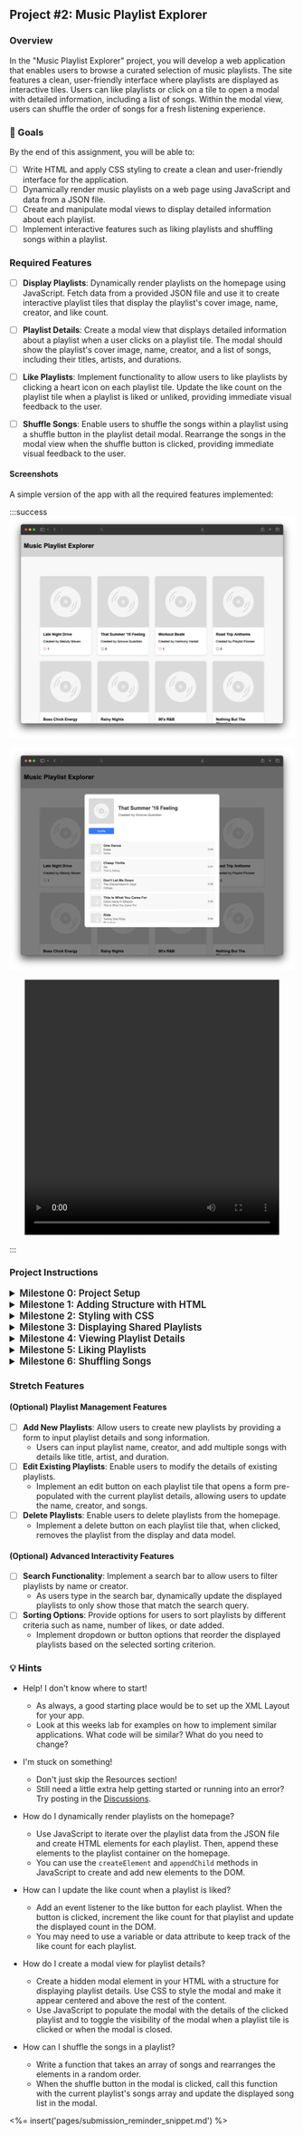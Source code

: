 ## Project #2: Music Playlist Explorer

### Overview

In the "Music Playlist Explorer" project, you will develop a web application that enables users to browse a curated selection of music playlists. The site features a clean, user-friendly interface where playlists are displayed as interactive tiles. Users can like playlists or click on a tile to open a modal with detailed information, including a list of songs. Within the modal view, users can shuffle the order of songs for a fresh listening experience.

### 🎯 Goals

By the end of this assignment, you will be able to:

- [ ] Write HTML and apply CSS styling to create a clean and user-friendly interface for the application.
- [ ] Dynamically render music playlists on a web page using JavaScript and data from a JSON file.
- [ ] Create and manipulate modal views to display detailed information about each playlist.
- [ ] Implement interactive features such as liking playlists and shuffling songs within a playlist.

### Required Features

- [ ] **Display Playlists**: Dynamically render playlists on the homepage using JavaScript. Fetch data from a provided JSON file and use it to create interactive playlist tiles that display the playlist's cover image, name, creator, and like count.

- [ ] **Playlist Details**: Create a modal view that displays detailed information about a playlist when a user clicks on a playlist tile. The modal should show the playlist's cover image, name, creator, and a list of songs, including their titles, artists, and durations.

- [ ] **Like Playlists**: Implement functionality to allow users to like playlists by clicking a heart icon on each playlist tile. Update the like count on the playlist tile when a playlist is liked or unliked, providing immediate visual feedback to the user.

- [ ] **Shuffle Songs**: Enable users to shuffle the songs within a playlist using a shuffle button in the playlist detail modal. Rearrange the songs in the modal view when the shuffle button is clicked, providing immediate visual feedback to the user.

#### Screenshots

A simple version of the app with all the required features implemented:

:::success
![Screenshot of app with core features implemented|600](project_2/MainView.png)

![Screenshot of app with core features implemented|600](project_2/DetailView.png)

<center><video width="450" height="450" controls>
  <source src="./project_2/shuffle.mp4" type="video/mp4">
</video></center>

:::

### Project Instructions

<details>
<summary style="font-size:1.2em; font-weight: 600">Milestone 0: Project Setup</summary>

## Goal

The goal for this milestone is to familiarize yourself with the project structure and files that have been provided as starter code.

## Walkthrough

1. You will begin by forking the provided [public repository](https://github.com/codepath/site-unit2-project1-music-playlist-explorer-starter/) which contains the initial setup for the project.
2. Once forked, clone the repository to your local machine to start working on the project.

### Explore the Project Structure

Navigate through the project directory to explore the files and folders that have been set up for you:

- `index.html`: The main HTML file for your project, with links to CSS and JavaScript files.
- `style.css`: Contains starter styles for your application.
- `script.js`: The main JavaScript file where you'll write your application's functionality.
- `data/`: A directory containing `data.json`, which has sample playlist data.
- `assets/`: This directory can be used to store images, icons, and any other assets you may need.

### Understand the Starter Code

- Open `index.html` to see the basic HTML structure and how CSS and JavaScript files are linked.
- Review `style.css` to understand the starter styles that have been applied.
- Look at `script.js` to see the JavaScript functions that are provided.
- Check out `data/data.json` to understand the structure of the playlist data you'll be working with.

### Run the Project

After you have familiarized yourself with the project files:

1. Open the `index.html` file in a web browser to see the current state of the project.
2. Modify the HTML, CSS, and JavaScript files as needed while you complete the project milestones.

</details>

<details>
<summary style="font-size:1.2em; font-weight: 600">Milestone 1: Adding Structure with HTML</summary>

## Goal

The goal of this milestone is to set up the basic structure of your web application using HTML. This includes creating the main layout, adding a sample playlist card, and setting up a modal for displaying playlist details.

## Requirements

1. **Create the Main Layout**:
   - Open your `index.html` file.
   - Set up the basic structure of your application with a header, a main section for the playlist gallery, and a footer.

    ```html
    <header>
        <div class="header-container">
            <h1>Music Playlist Explorer</h1>
        </div>
    </header>

    <main>
        <section class="playlist-gallery">
            <!-- Playlist cards will be dynamically inserted here -->
        </section>

        <!-- Modal overlay will be added here -->
    </main>

    <footer>
        <!-- Your footer content here -->
    </footer>
    ```

2. **Create Playlist Card Container**:
   - Inside the main section, create a container for the playlist cards with the class `playlist-cards`.

    ```html
    <div class="playlist-cards">
        <!-- Playlist cards will be dynamically inserted here -->
    </div>
    ```

3. **Add a Sample Playlist Card**:
   - Inside the `playlist-cards` container, add a hard-coded playlist card.
   - This card should include an image, playlist title, creator name, and like count.
   - This will serve as a template for styling and will be replaced with dynamic content in later milestones.

    ```html
    <!-- Sample Playlist Card -->
    <div class="card">
        <img src="path/to/sample-image.jpg" alt="Playlist Cover" class="playlist-cover">
        <div class="card-content">
            <h3 class="playlist-title">Sample Playlist</h3>
            <p class="creator-name">Created by John Doe</p>
            <div class="card-stats">
                <span class="like-count">42 Likes</span>
            </div>
        </div>
    </div>
    <!-- End of Sample Playlist Card -->
    ```

4. **Create Modal Overlay**:
   - Outside the main section, create a modal overlay structure with the class `modal-overlay`.
   - This will be used to display the modal content.

    ```html
    <div class="modal-overlay">
        <!-- Modal content will be dynamically added and removed from here -->
    </div>
    ```

5. **Create Modal Content Container**:
   - Inside the modal overlay, create a container for the modal content with the class `modal-content`.

    ```html
    <div class="modal-content">
        <!-- Modal content will be dynamically added and removed from here -->
    </div>
    ```

6. **Add Sample Modal Content**:
   - Inside the `modal-content` container, add hard-coded content for the modal.
   - This should include a close button, playlist details, and a list of songs.
   - Initially, this modal can be hard-coded with sample data.

    ```html
    <!-- Sample Modal Content -->
    <div class="modal-header">
        <img src="path/to/sample-image.jpg" alt="Playlist Cover" class="playlist-cover">
        <div class="playlist-info">
            <h3 class="playlist-title">Sample Playlist</h3>
            <p class="creator-name">Created by John Doe</p>
        </div>
    </div>
    <div class="modal-body">
        <ul>
            <li>Song 1 - Artist 1</li>
            <!-- More songs -->
        </ul>
    </div>
    <!-- End of Sample Modal Content -->
    ```

:::warning
### Checkpoint

At this point, your application should have a basic structure with a sample playlist card and a modal layout. You can now proceed to styling these elements in the next milestone.
:::

</details>

<details>
<summary style="font-size:1.2em; font-weight: 600">Milestone 2: Styling with CSS</summary>


## Goal

The goal for this milestone is to apply CSS styling to create a visually appealing and user-friendly interface for your Music Playlist Explorer application.

## Requirements

### Styling the Main Page

1. **Header and Footer**:
   - Style the header and footer of your page to differentiate them from the main content.
   - Example: Set a background color, add padding, and center the text.

2. **Playlist Cards**:
   - Style the playlist cards to make them visually distinct and appealing.
   - Example: Add borders, shadows, and hover effects.

3. **Modal Styling**:
   - Style the modal overlay and content to create a centered pop-up effect when a playlist card is clicked.
   - Example: Set the background of the overlay, style the content area, and add animations for opening the modal.

4. **Responsive Design**:
   - Ensure that your application is responsive and looks good on different screen sizes using flexbox.

:::warning
#### Checkpoint

Before moving on to the next milestone, ensure that:

- Your header and footer are styled and clearly distinguishable from the main content.
- The playlist cards have a consistent and appealing design, with visual feedback on hover.
- The modal view is styled and centered, with a clear layout for displaying playlist details.
:::

</details>

<details>
<summary style="font-size:1.2em; font-weight: 600">Milestone 3: Displaying Shared Playlists</summary>


## Goal

The goal of this milestone is to dynamically render the shared playlists on the homepage using data from the provided JSON file.

## Requirements

### Setting Up the Data

1. **Create a JSON File**:
   - Create a file named `data.js` inside the `data/` directory.
   - Define a variable `data` that contains an array of playlist objects. Each playlist should have properties such as `playlistID`, `playlist_name`, `playlist_creator`, `playlist_art`, and `songs`.

### Displaying Playlists

2. **Dynamically Create Playlist Cards**:
   - In your `script.js`, write a function that iterates over the `data.playlists` array and creates a card for each playlist.
   - Each card should display the playlist's cover image, name, creator, and like count.
   - Append the created cards to the `playlist-cards` container in your HTML.

:::warning
#### Checkpoint

Before moving on to the next milestone, ensure that:

- The `data.js` file is properly set up with the shared playlists data.
- Your application dynamically creates and displays playlist cards on the homepage based on the data from `data.js`.
- Each playlist card shows the relevant information (cover image, name, creator, like count) as specified in the JSON file.
:::

</details>

<details>
<summary style="font-size:1.2em; font-weight: 600">Milestone 4: Viewing Playlist Details</summary>



## Goal

The goal of this milestone is to allow users to view detailed information about a playlist in a modal when a playlist card is clicked.

## Requirements

### Setting Up the Modal

1. **Create a Modal Structure**:
   - In your `index.html`, create a structure for the modal overlay and modal content. The modal should initially be hidden.

2. **Styling the Modal**:
   - In your `style.css`, add styles for the modal overlay and content to create a centered pop-up effect. The modal should cover the entire viewport with a semi-transparent background.

### Displaying Playlist Details

3. **Dynamically Populate Modal Content**:
   - In your `script.js`, write a function that populates the modal with detailed information about the clicked playlist. This should include the playlist's cover image, name, creator, and a list of songs with their titles, artists, and durations.

4. **Opening and Closing the Modal**:
   - Add event listeners to each playlist card to open the modal with the corresponding playlist details when clicked.
   - Add an event listener to the modal overlay to close the modal when the overlay is clicked.

:::warning
#### Checkpoint

Before moving on to the next milestone, ensure that:

- Clicking on a playlist card opens a modal displaying detailed information about that playlist.
- The modal can be closed by clicking on the overlay outside the modal content.
- The modal displays all the required information about the playlist, including the list of songs.
:::

</details>

<details>
<summary style="font-size:1.2em; font-weight: 600">Milestone 5: Liking Playlists</summary>

## Goal

The goal of this milestone is to implement the functionality for users to like playlists by clicking a heart icon on each playlist card.

## Requirements

### Adding Like Icons

1. **Update Playlist Cards**:
   - Modify the HTML structure of each playlist card to include a heart icon for the like button.
   - You can use an emoji, an image, or a font icon library like Font Awesome for the heart icon.

2. **Styling the Like Icon**:
   - In your `style.css`, add styles for the like icon. Ensure that the icon is visually distinct and changes appearance when hovered or clicked.

#### Implementing Like Functionality

3. **JavaScript Logic for Liking**:
   - In your `script.js`, add an event listener to each like icon that increments the like count for the corresponding playlist when clicked.
   - Ensure that the like count is updated both in the data model and on the playlist card.

:::warning
#### Checkpoint

Before moving on to the next milestone, ensure that:

- Each playlist card has a like icon that users can click.
- Clicking the like icon increments the like count for that playlist.
- The updated like count is reflected on the playlist card.
:::

</details>

<details>
<summary style="font-size:1.2em; font-weight: 600">Milestone 6: Shuffling Songs</summary>

## Goal

The goal of this milestone is to add functionality to shuffle the songs within a playlist when the user clicks a shuffle button in the playlist detail modal.

## Requirements

### Adding Shuffle Button

1. **Update Playlist Modal**:
   - Modify the HTML structure of the playlist modal to include a shuffle button.
   - You can use a simple button element with the text "Shuffle" for this purpose.

2. **Styling the Shuffle Button**:
   - In your `style.css`, add styles for the shuffle button. Ensure that the button is visually distinct and changes appearance when hovered or clicked.

### Implementing Shuffle Functionality

3. **JavaScript Logic for Shuffling**:
   - In your `script.js`, add an event listener to the shuffle button that shuffles the order of songs in the playlist when clicked.
   - Ensure that the shuffled songs are updated both in the data model and in the modal view.

:::warning
#### Checkpoint

Before moving on to the next milestone, ensure that:

- Each playlist modal has a shuffle button that users can click.
- Clicking the shuffle button rearranges the order of songs in the playlist.
- The shuffled songs are displayed in the modal view.
:::

</details>


### Stretch Features

#### (Optional) Playlist Management Features

- [ ] **Add New Playlists**: Allow users to create new playlists by providing a form to input playlist details and song information.
  - Users can input playlist name, creator, and add multiple songs with details like title, artist, and duration.
- [ ] **Edit Existing Playlists**: Enable users to modify the details of existing playlists.
  - Implement an edit button on each playlist tile that opens a form pre-populated with the current playlist details, allowing users to update the name, creator, and songs.
- [ ] **Delete Playlists**: Enable users to delete playlists from the homepage.
  - Implement a delete button on each playlist tile that, when clicked, removes the playlist from the display and data model.

#### (Optional) Advanced Interactivity Features

- [ ] **Search Functionality**: Implement a search bar to allow users to filter playlists by name or creator.
  - As users type in the search bar, dynamically update the displayed playlists to only show those that match the search query.
- [ ] **Sorting Options**: Provide options for users to sort playlists by different criteria such as name, number of likes, or date added.
  - Implement dropdown or button options that reorder the displayed playlists based on the selected sorting criterion.

### 💡 Hints

<!--- Hints go here, in Q&A format -->

- Help! I don't know where to start!
  - As always, a good starting place would be to set up the XML Layout for your app.
  - Look at this weeks lab for examples on how to implement similar applications.  What code will be similar?  What do you need to change?

- I'm stuck on something!
  - Don't just skip the Resources section!
  - Still need a little extra help getting started or running into an error?  Try posting in the [Discussions](https://discussions.codepath.com/).

- How do I dynamically render playlists on the homepage?
  - Use JavaScript to iterate over the playlist data from the JSON file and create HTML elements for each playlist. Then, append these elements to the playlist container on the homepage.
  - You can use the `createElement` and `appendChild` methods in JavaScript to create and add new elements to the DOM.

- How can I update the like count when a playlist is liked?
  - Add an event listener to the like button for each playlist. When the button is clicked, increment the like count for that playlist and update the displayed count in the DOM.
  - You may need to use a variable or data attribute to keep track of the like count for each playlist.

- How do I create a modal view for playlist details?
  - Create a hidden modal element in your HTML with a structure for displaying playlist details. Use CSS to style the modal and make it appear centered and above the rest of the content.
  - Use JavaScript to populate the modal with the details of the clicked playlist and to toggle the visibility of the modal when a playlist tile is clicked or when the modal is closed.

- How can I shuffle the songs in a playlist?
  - Write a function that takes an array of songs and rearranges the elements in a random order.
  - When the shuffle button in the modal is clicked, call this function with the current playlist's songs array and update the displayed song list in the modal.

<!--- This dynamically inserts the submission guidelines, as specified in another file. -->
<%= insert('pages/submission_reminder_snippet.md') %>
